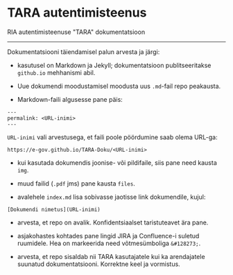 # TARA autentimisteenus

RIA autentimisteenuse "TARA" dokumentatsioon

----

Dokumentatsiooni täiendamisel palun arvesta ja järgi:

- kasutusel on Markdown ja Jekyll; dokumentatsioon publitseeritakse `github.io` mehhanismi abil.

- Uue dokumendi moodustamisel moodusta uus `.md`-fail repo peakausta.
- Markdown-faili algusesse pane päis:

```
---
permalink: <URL-inimi>
---
```

`URL-inimi` vali arvestusega, et faili poole pöördumine saab olema URL-ga:

`https://e-gov.github.io/TARA-Doku/<URL-inimi>` 

- kui kasutada dokumendis joonise- või pildifaile, siis pane need kausta `img`.
- muud failid (`.pdf` jms) pane kausta `files`.

- avalehele `index.md` lisa sobivasse jaotisse link dokumendile, kujul:

`[Dokumendi nimetus](URL-inimi)`

- arvesta, et repo on avalik. Konfidentsiaalset taristuteavet ära pane.
- asjakohastes kohtades pane lingid JIRA ja Confluence-i suletud ruumidele. Hea on markeerida need võtmesümboliga `&#128273;`.

- arvesta, et repo sisaldab nii TARA kasutajatele kui ka arendajatele suunatud dokumentatsiooni. Korrektne keel ja vormistus.






